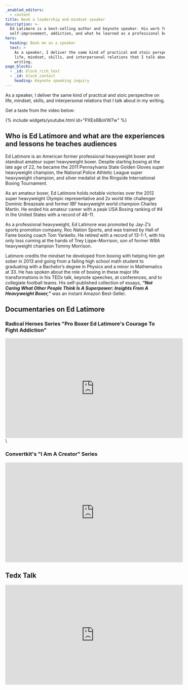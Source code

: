 ```yaml
---
_enabled_editors:
  - content
title: Book a leadership and mindset speaker
description: >-
  Ed Latimore is a best-selling author and keynote speaker. His work focuses on
  self-improvement, addiction, and what he learned as a professional boxer.
hero:
  heading: Book me as a speaker
  text: >
    As a speaker, I deliver the same kind of practical and stoic perspective on
    life, mindset, skills, and interpersonal relations that I talk about in my
    writing.
page_blocks:
  - _id: block_rich_text
  - _id: block_contact
    heading: Keynote speaking inquiry
---
```

As a speaker, I deliver the same kind of practical and stoic perspective on life, mindset, skills, and interpersonal relations that I talk about in my writing.

Get a taste from the video below:

{% include widgets/youtube.html id="PXEs6BoVW7w" %}

## Who is Ed Latimore and what are the experiences and lessons he teaches audiences&nbsp;

Ed Latimore is an American former professional heavyweight boxer and standout amateur super heavyweight boxer. Despite starting boxing at the late age of 22, he became the 2011 Pennsylvania State Golden Gloves super heavyweight champion, the National Police Athletic League super heavyweight champion, and silver medalist at the Ringside International Boxing Tournament.&nbsp;

As an amateur boxer, Ed Latimore holds notable victories over the 2012 super heavyweight Olympic representative and 2x world title challenger Dominic Breazeale and former IBF heavyweight world champion Charles Martin. He ended his amateur career with a peak USA Boxing ranking of \#4 in the United States with a record of 48-11.

As a professional heavyweight, Ed Latimore was promoted by Jay-Z’s sports promotion company, Roc Nation Sports, and was trained by Hall of Fame boxing coach Tom Yankello. He retired with a record of 13-1-1, with his only loss coming at the hands of Trey Lippe-Morrison, son of former WBA heavyweight champion Tommy Morrison.&nbsp;

Latimore credits the mindset he developed from boxing with helping him get sober in 2013 and going from a failing high school math student to graduating with a Bachelor’s degree in Physics and a minor in Mathematics at 33. He has spoken about the role of boxing in these major life transformations in his TEDx talk, keynote speeches, at conferences, and to collegiate football teams. His self-published collection of essays, ***“Not Caring What Other People Think Is A Superpower: Insights From A Heavyweight Boxer,”*** was an instant Amazon Best-Seller.&nbsp;

## Documentaries on Ed Latimore

### Radical Heroes Series "Pro Boxer Ed Latimore's Courage To Fight Addiction"

<div class="cms-embed"><iframe width="560" height="315" src="https://www.youtube.com/embed/SB1OD3_uNR8?si=xneZU3YxjVenRQsp" title="YouTube video player" frameborder="0" allow="accelerometer; autoplay; clipboard-write; encrypted-media; gyroscope; picture-in-picture; web-share" referrerpolicy="strict-origin-when-cross-origin" allowfullscreen=""></iframe>\</div>

### Convertkit's "I Am A Creator" Series

<div class="cms-embed"><iframe width="560" height="315" src="https://www.youtube.com/embed/Q22X12TakMs?si=Lc-bQ8K7FDaGt0Ov" title="YouTube video player" frameborder="0" allow="accelerometer; autoplay; clipboard-write; encrypted-media; gyroscope; picture-in-picture; web-share" referrerpolicy="strict-origin-when-cross-origin" allowfullscreen=""></iframe></div>

## Tedx Talk

<div class="cms-embed"><iframe width="560" height="315" src="https://www.youtube.com/embed/J9eObiqMPnk?si=qJ2ESU0Bb8M_Pbbr" title="YouTube video player" frameborder="0" allow="accelerometer; autoplay; clipboard-write; encrypted-media; gyroscope; picture-in-picture; web-share" referrerpolicy="strict-origin-when-cross-origin" allowfullscreen=""></iframe></div>